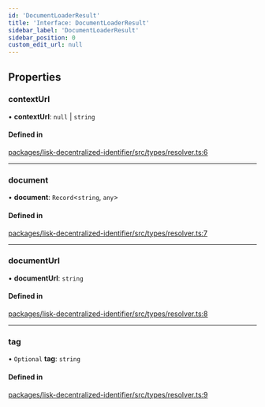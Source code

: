 ```yaml
---
id: 'DocumentLoaderResult'
title: 'Interface: DocumentLoaderResult'
sidebar_label: 'DocumentLoaderResult'
sidebar_position: 0
custom_edit_url: null
---
```


## Properties

### contextUrl

• **contextUrl**: `null` \| `string`

#### Defined in

[packages/lisk-decentralized-identifier/src/types/resolver.ts:6](https://github.com/aldhosutra/lisk-did/blob/dbe4f6c/packages/lisk-decentralized-identifier/src/types/resolver.ts#L6)

---

### document

• **document**: `Record`<`string`, `any`\>

#### Defined in

[packages/lisk-decentralized-identifier/src/types/resolver.ts:7](https://github.com/aldhosutra/lisk-did/blob/dbe4f6c/packages/lisk-decentralized-identifier/src/types/resolver.ts#L7)

---

### documentUrl

• **documentUrl**: `string`

#### Defined in

[packages/lisk-decentralized-identifier/src/types/resolver.ts:8](https://github.com/aldhosutra/lisk-did/blob/dbe4f6c/packages/lisk-decentralized-identifier/src/types/resolver.ts#L8)

---

### tag

• `Optional` **tag**: `string`

#### Defined in

[packages/lisk-decentralized-identifier/src/types/resolver.ts:9](https://github.com/aldhosutra/lisk-did/blob/dbe4f6c/packages/lisk-decentralized-identifier/src/types/resolver.ts#L9)
